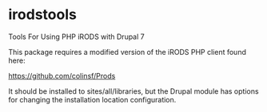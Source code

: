 irodstools
==========

Tools For Using PHP iRODS with Drupal 7

This package requires a modified version of the iRODS PHP client found here:

https://github.com/colinsf/Prods

It should be installed to sites/all/libraries, but the Drupal module has options for changing the installation location configuration.
